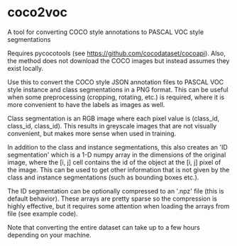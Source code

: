 # coco2voc
A tool for converting COCO style annotations to PASCAL VOC style segmentations

Requires pycocotools (see https://github.com/cocodataset/cocoapi). Also, the method does not download the COCO images but instead assumes they exist locally.

Use this to convert the COCO style JSON annotation files to PASCAL VOC style instance and class segmentations in a PNG format. This can be useful when some preprocessing (cropping, rotating, etc.) is required, where it is more convenient to have the labels as images as well.

Class segmentation is an RGB image where each pixel value is (class_id, class_id, class_id). This results in greyscale images that are not visually convenient, but makes more sense when used in training.

In addition to the class and instance segmentations, this also creates an 'ID segmentation' which is a 1-D numpy array in the dimensions of the original image, where the [i, j] cell contains the id of the object at the [i, j] pixel of the image. This can be used to get other information that is not given by the class and instance segmentations (such as bounding boxes etc.).

The ID segmentation can be optionally compressed to an '.npz' file (this is default behavior). These arrays are pretty sparse so the compression is highly effective, but it requires some attention when loading the arrays from file (see example code).

Note that converting the entire dataset can take up to a few hours depending on your machine.
